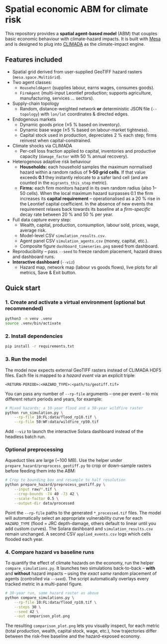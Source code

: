 # Spatial economic ABM for climate risk

This repository provides a **spatial agent-based model** (ABM) that couples basic economic behaviour with climate-hazard impacts. It is built with [Mesa](https://mesa.readthedocs.io) and is designed to plug into [CLIMADA](https://github.com/CLIMADA-project/climada_python) as the climate-impact engine.

## Features included
* Spatial grid derived from user-supplied GeoTIFF hazard rasters (`mesa.space.MultiGrid`).
* Two agent classes:
  * `HouseholdAgent` (supplies labour, earns wages, consumes goods).
  * `FirmAgent` (multi-input Leontief production; supports agriculture, manufacturing, services … sectors).
* Supply-chain topology
  * Random, distance-weighted network **or** deterministic JSON file (`--topology`) with `lon/lat` coordinates & directed edges.
* Endogenous markets
  * Dynamic goods price (±5 % based on inventory).
  * Dynamic base wage (±5 % based on labour-market tightness).
  * Capital stock used in production, depreciates 2 % each step; firms reinvest when capital-constrained.
* Climate shocks via CLIMADA
  * Per-cell loss fraction applied to capital, inventories and productive capacity (`damage_factor` with 50 % annual recovery).
* Heterogenous adaptive risk behaviour
  * **Households:** each household samples the maximum normalised hazard within a random radius of **1–50 grid cells**. If that value exceeds **0.1** they instantly relocate to a safer land cell (and are counted in the `migrants_this_step` metric).
  * **Firms:** each firm monitors hazard in its own random radius (also 1–50 cells). When the local maximum hazard surpasses 0.1 the firm increases its **capital requirement** – operationalised as a 20 % rise in the Leontief capital coefficient. In the absence of new events the requirement relaxes back towards its baseline at a *firm-specific* decay rate between 20 % and 50 % per year.
* Full data capture every step:
  * Wealth, capital, production, consumption, labour sold, prices, wage, average risk.
  * Model-level CSV `simulation_results.csv`.
  * Agent panel CSV `simulation_agents.csv` (money, capital, etc.).
  * Composite figure `dashboard_timeseries.png` saved from dashboard.
* Reproducibility – pass `--seed` to freeze random placement, hazard draws and dashboard runs.
* **Interactive dashboard** (`--viz`)
  * Hazard map, network map (labour vs goods flows), live plots for all metrics, Save & Exit button.

## Quick start

### 1. Create and activate a virtual environment (optional but recommended)
```bash
python3 -m venv .venv
source .venv/bin/activate
```

### 2. Install dependencies
```bash
pip install -r requirements.txt
```

### 3. Run the model

The model now expects external GeoTIFF rasters instead of CLIMADA HDF5 files. Each
file is mapped to a *hazard event* via an explicit triple:

```
<RETURN-PERIOD>:<HAZARD_TYPE>:<path/to/geotiff.tif>
```

You can pass any number of `--rp-file` arguments – one per event – to mix
different return periods and years, for example:

```bash
# Mixed hazards: a 10-year flood and a 50-year wildfire raster
python run_simulation.py \
    --rp-file 10:FL:data/flood_rp10.tif \
    --rp-file 50:WF:data/wildfire_rp50.tif
```

Add `--viz` to launch the interactive Solara dashboard instead of the headless
batch run.

### Optional preprocessing

Aqueduct tiles are large (~100 MB). Use the helper under
`prepare_hazard/preprocess_geotiff.py` to crop or down-sample rasters before
feeding them into the ABM:

```bash
# Crop to bounding box and resample to half resolution
python prepare_hazard/preprocess_geotiff.py \
    --input raw/*.tif \
    --crop-bounds -74 40 -73 42 \
    --scale-factor 0.5 \
    --output-dir data/processed
```

Point the `--rp-file` paths to the generated `*_processed.tif` files. The model
will automatically select an appropriate vulnerability curve for each
`HAZARD_TYPE` (flood = JRC depth-damage, others default to linear until you
add custom curves). The Solara dashboard and `simulation_results.csv` remain
unchanged. A second CSV `applied_events.csv` logs which cells flooded each
year.

### 4. Compare hazard vs baseline runs

To quantify the effect of climate hazards on the economy, run the helper
`compare_simulations.py`.  It launches two simulations back-to-back – **with**
and **without** hazard impacts – using the *exact same* random placement of
agents (controlled via `--seed`).  The script automatically overlays every
tracked metric in a multi-panel figure.

```bash
# 30-year run, same hazard raster as above
python compare_simulations.py \
    --rp-file 10:FL:data/flood_rp10.tif \
    --steps 30 \
    --seed 42 \
    --out comparison_plot.png
```

The resulting `comparison_plot.png` lets you visually inspect, for each metric
(total production, wealth, capital stock, wage, etc.), how trajectories differ
between the risk-free baseline and the hazard-exposed economy.